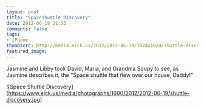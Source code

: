 ```yaml
---
layout: post
title: "Spaceshuttle Discovery"
date: 2012-06-19 21:35
comments: false
tags: 
- iPhone
thumbscrc: http://media.eick.us/2012/2012-06-19/1024x1024/shuttle-discovery.JPG
featured_image:
---
```

Jasmine and Libby took David, Maria, and Grandma Soupy to see, as Jasmine describes it, the "Space shuttle that flew over our house, Daddy!"

![Space Shuttle Discovery][https://www.eick.us/media/photographs/1600/2012/2012-06-19/shuttle-discovery.jpg]

